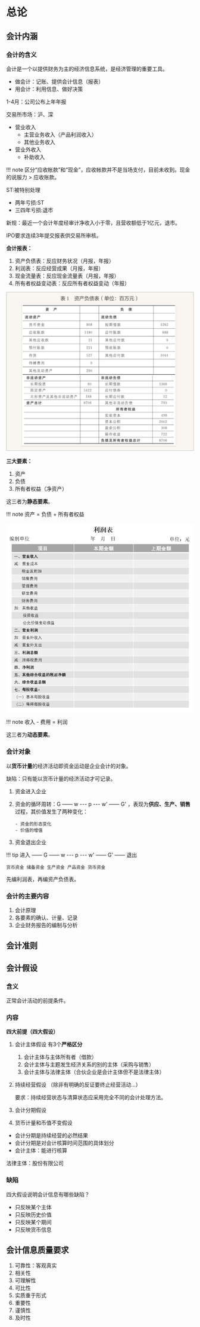 # 总论
## 会计内涵
### 会计的含义

会计是一个以提供财务为主的经济信息系统，是经济管理的重要工具。

- 做会计：记账、提供会计信息（报表）
- 用会计：利用信息、做好决策

1-4月：公司公布上年年报

交易所市场：沪、深

- 营业收入
    - 主营业务收入（产品利润收入）
    - 其他业务收入
- 营业外收入
    - 补助收入

!!! note
    区分“应收帐款”和“现金”，应收帐款并不是当场支付，目前未收到。现金的说服力 > 应收账款。

ST:被特别处理 

- 两年亏损:ST 
- 三四年亏损:退市

新规：最近一个会计年度经审计净收入小于零，且营收额低于1亿元，退市。

IPO要求连续3年提交报表供交易所审核。

**会计报表：**

1. 资产负债表：反应财务状况（月报，年报）
2. 利润表：反应经营成果（月报，年报）
3. 现金流量表：反应现金流量表（月报，年报）
4. 所有者权益变动表：反应所有者权益变动（年报）

![alt text](image.png)

**三大要素：**

1. 资产
2. 负债
3. 所有者权益（净资产）

这三者为**静态要素**。

!!! note
    资产 = 负债 + 所有者权益

![alt text](image-1.png)

!!! note
    收入 - 费用 = 利润

这三者为**动态要素**。

### 会计对象

以**货币计量**的经济活动即资金运动是企业会计的对象。

缺陷：只有能以货币计量的经济活动才可记录。


1. 资金进入企业

2. 资金的循环周转：G —— w --- p --- w' —— G' ，表现为**供应、生产、销售**过程，其价值发生了两种变化：

       - 资金的形态变化
       - 价值的增值

3. 资金退出企业

!!! tip
    进入 —— G —— w --- p --- w' —— G' —— 退出

    货币资金 储备资金 生产资金 产品资金 货币资金

先编利润表，再编资产负债表。


### 会计的主要内容
1. 会计原理
2. 各要素的确认、计量、记录
3. 企业财务报告的编制与分析

## 会计准则

## 会计假设
### 含义
正常会计活动的前提条件。
### 内容
**四大前提（四大假设）**

1. 会计主体假设 有3个**严格区分**
    1. 会计主体与主体所有者（借款）
    2. 会计主体与主题发生经济关系的别的主体（采购与销售）
    3. 会计主体与法律主体（合伙企业是会计主体但不是法律主体）
2. 持续经营假设 （除非有明确的反证要终止经营活动...）

    要求：持续经营状态与清算状态应采用完全不同的会计处理方法。

3. 会计分期假设
4. 货币计量和币值不变假设

- 会计分期是持续经营的必然结果
- 会计分期是对会计核算时间范围的具体划分
- 会计主体：能进行核算

法律主体：股份有限公司


### 缺陷
四大假设说明会计信息有哪些缺陷？

- 只反映某个主体
- 只反映历史价值
- 只反映某个期间
- 只反映货币信息

## 会计信息质量要求
1. 可靠性：客观真实
2. 相关性
3. 可理解性
4. 可比性
5. 实质重于形式
6. 重要性
7. 谨慎性
8. 及时性
